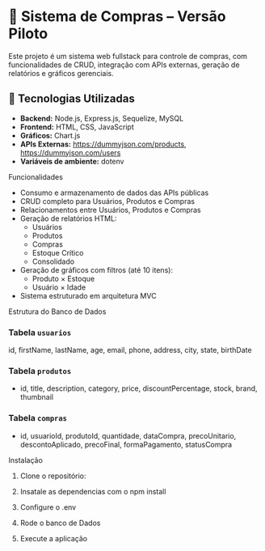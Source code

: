 # 🛒 Sistema de Compras – Versão Piloto

Este projeto é um sistema web fullstack para controle de compras, com funcionalidades de CRUD, integração com APIs externas, geração de relatórios e gráficos gerenciais.

## 🚀 Tecnologias Utilizadas

- **Backend:** Node.js, Express.js, Sequelize, MySQL
- **Frontend:** HTML, CSS, JavaScript
- **Gráficos:** Chart.js
- **APIs Externas:** https://dummyjson.com/products, https://dummyjson.com/users
- **Variáveis de ambiente:** dotenv
  
Funcionalidades

- Consumo e armazenamento de dados das APIs públicas
- CRUD completo para Usuários, Produtos e Compras
- Relacionamentos entre Usuários, Produtos e Compras
- Geração de relatórios HTML:
  - Usuários
  - Produtos
  - Compras
  - Estoque Crítico
  - Consolidado
- Geração de gráficos com filtros (até 10 itens):
  - Produto × Estoque
  - Usuário × Idade
- Sistema estruturado em arquitetura MVC

 Estrutura do Banco de Dados

### Tabela `usuarios`
id, firstName, lastName, age, email, phone, address, city, state, birthDate

### Tabela `produtos`
- id, title, description, category, price, discountPercentage, stock, brand, thumbnail

### Tabela `compras`
- id, usuarioId, produtoId, quantidade, dataCompra, precoUnitario, descontoAplicado, precoFinal, formaPagamento, statusCompra

Instalação

1. Clone o repositório:

2. Insatale as dependencias com o npm install

3. Configure o .env

4. Rode o banco de Dados

5. Execute a aplicação

